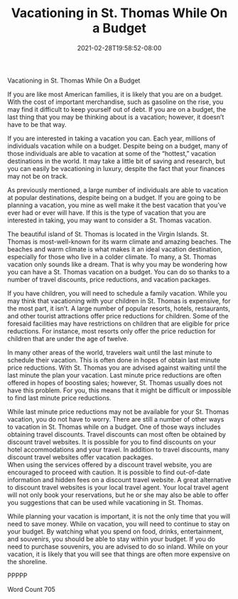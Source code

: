 ﻿---
title: "Vacationing in St. Thomas While On a Budget"
date: 2021-02-28T19:58:52-08:00
description: "St. Thomas Vacations Tips for Web Success"
featured_image: "/images/St. Thomas Vacations.jpg"
tags: ["St. Thomas Vacations"]
---

Vacationing in St. Thomas While On a Budget

If you are like most American families, it is likely that you are on a budget.  With the cost of important merchandise, such as gasoline on the rise, you may find it difficult to keep yourself out of debt.  If you are on a budget, the last thing that you may be thinking about is a vacation; however, it doesn’t have to be that way.  

If you are interested in taking a vacation you can. Each year, millions of individuals vacation while on a budget.  Despite being on a budget, many of those individuals are able to vacation at some of the “hottest,” vacation destinations in the world.  It may take a little bit of saving and research, but you can easily be vacationing in luxury, despite the fact that your finances may not be on track.  

As previously mentioned, a large number of individuals are able to vacation at popular destinations, despite being on a budget. If you are going to be planning a vacation, you mine as well make it the best vacation that you’ve ever had or ever will have.  If this is the type of vacation that you are interested in taking, you may want to consider a St. Thomas vacation.  

The beautiful island of St. Thomas is located in the Virgin Islands.  St. Thomas is most-well-known for its warm climate and amazing beaches. The beaches and warm climate is what makes it an ideal vacation destination, especially for those who live in a colder climate.  To many, a St. Thomas vacation only sounds like a dream. That is why you may be wondering how you can have a St. Thomas vacation on a budget.  You can do so thanks to a number of travel discounts, price reductions, and vacation packages. 

If you have children, you will need to schedule a family vacation. While you may think that vacationing with your children in St. Thomas is expensive, for the most part, it isn’t. A large number of popular resorts, hotels, restaurants, and other tourist attractions offer price reductions for children.  Some of the foresaid facilities may have restrictions on children that are eligible for price reductions. For instance, most resorts only offer the price reduction for children that are under the age of twelve.  

In many other areas of the world, travelers wait until the last minute to schedule their vacation.  This is often done in hopes of obtain last minute price reductions. With St. Thomas you are advised against waiting until the last minute the plan your vacation.  Last minute price reductions are often offered in hopes of boosting sales; however, St. Thomas usually does not have this problem.  For you, this means that it might be difficult or impossible to find last minute price reductions.  

While last minute price reductions may not be available for your St. Thomas vacation, you do not have to worry. There are still a number of other ways to vacation in St. Thomas while on a budget.  One of those ways includes obtaining travel discounts.  Travel discounts can most often be obtained by discount travel websites.  It is possible for you to find discounts on your hotel accommodations and your travel.  In addition to travel discounts, many discount travel websites offer vacation packages.  
When using the services offered by a discount travel website, you are encouraged to proceed with caution. It is possible to find out-of-date information and hidden fees on a discount travel website.  A great alternative to discount travel websites is your local travel agent. Your local travel agent will not only book your reservations, but he or she may also be able to offer you suggestions that can be used while vacationing in St. Thomas.   

While planning your vacation is important, it is not the only time that you will need to save money.  While on vacation, you will need to continue to stay on your budget.  By watching what you spend on food, drinks, entertainment, and souvenirs, you should be able to stay within your budget.  If you do need to purchase souvenirs, you are advised to do so inland. While on your vacation, it is likely that you will see that things are often more expensive on the shoreline.  

PPPPP

Word Count 705

